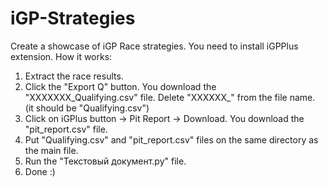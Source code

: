 # iGP-Strategies
Create a showcase of iGP Race strategies. You need to install iGPPlus extension.
How it works:
1. Extract the race results.
2. Click the "Export Q" button. You download the "XXXXXXX_Qualifying.csv" file. Delete "XXXXXX_" from the file name. (it should be "Qualifying.csv")
3. Click on iGPlus button -> Pit Report -> Download. You download the "pit_report.csv" file.
4. Put "Qualifying.csv" and "pit_report.csv" files on the same directory as the main file.
5. Run the "Текстовый документ.py" file.
6. Done :)
